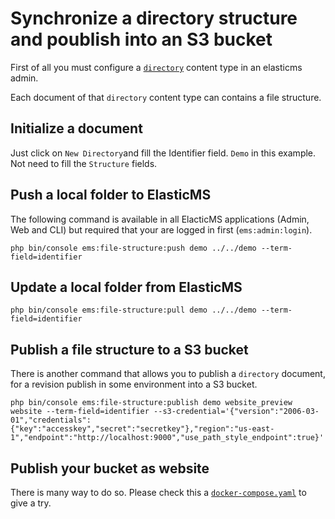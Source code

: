 # Synchronize a directory structure and poublish into an S3 bucket

First of all you must configure a [`directory`](directory.json) content type in an elasticms admin.

Each document of that `directory` content type can contains a file structure.

## Initialize a document

Just click on `New Directory`and fill the Identifier field. `Demo` in this example. Not need to fill the `Structure` fields.

## Push a local folder to ElasticMS

The following command is available in all ElacticMS applications (Admin, Web and CLI) but required that your are logged in first (`ems:admin:login`).

```shell
php bin/console ems:file-structure:push demo ../../demo --term-field=identifier
```

## Update a local folder from ElasticMS


```shell
php bin/console ems:file-structure:pull demo ../../demo --term-field=identifier
```

## Publish a file structure to a S3 bucket

There is another command that allows you to publish a `directory` document, for a revision publish in some  environment into a S3 bucket.

```shell
php bin/console ems:file-structure:publish demo website_preview website --term-field=identifier --s3-credential='{"version":"2006-03-01","credentials":{"key":"accesskey","secret":"secretkey"},"region":"us-east-1","endpoint":"http://localhost:9000","use_path_style_endpoint":true}'
```

## Publish your bucket as website

There is many way to do so. Please check this a [`docker-compose.yaml`](docker-compose.yaml) to give a try.
